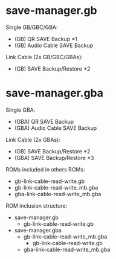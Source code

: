 save-manager.gb
=================
Single GB/GBC/GBA:
- (GB) QR SAVE Backup *1
- (GB) Audio Cable SAVE Backup

Link Cable (2x GB/GBC/GBAs):
- (GB) SAVE Backup/Restore *2

save-manager.gba
=================
Single GBA:
- (GBA) QR SAVE Backup
- (GBA) Audio Cable SAVE Backup

Link Cable (2x GBAs):
- (GB)  SAVE Backup/Restore *2
- (GBA) SAVE Backup/Restore *3

ROMs included in others ROMs:
- gb-link-cable-read-write.gb
- gb-link-cable-read-write_mb.gba
- gba-link-cable-read-write_mb.gba

ROM inclusion structure:
- save-manager.gb
  - gb-link-cable-read-write.gb
- save-manager.gba
  - gb-link-cable-read-write_mb.gba
    - gb-link-cable-read-write.gb
  - gba-link-cable-read-write_mb.gba
